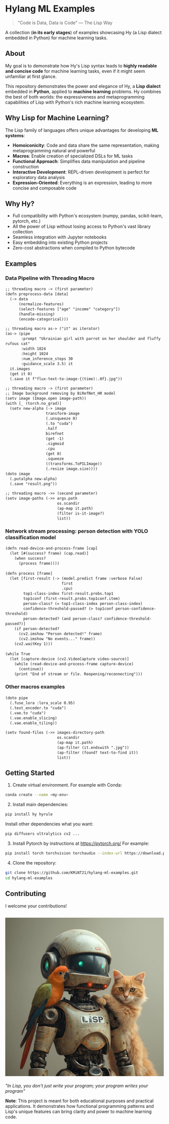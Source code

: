 # Hylang ML Examples

> "Code is Data, Data is Code" — The Lisp Way

A collection (**in its early stages**) of examples showcasing Hy (a Lisp dialect embedded in Python) for machine learning tasks.

## About

My goal is to demonstrate how Hy's Lisp syntax leads to **highly readable and concise code** for machine learning tasks, even if it might seem unfamiliar at first glance.

This repository demonstrates the power and elegance of Hy, a **Lisp dialect** embedded in **Python**, applied to **machine learning** problems. Hy combines the best of both worlds: the expressiveness and metaprogramming capabilities of Lisp with Python's rich machine learning ecosystem.

## Why Lisp for Machine Learning?

The Lisp family of languages offers unique advantages for developing **ML systems**:

- **Homoiconicity**: Code and data share the same representation, making metaprogramming natural and powerful
- **Macros**: Enable creation of specialized DSLs for ML tasks
- **Functional Approach**: Simplifies data manipulation and pipeline construction
- **Interactive Development**: REPL-driven development is perfect for exploratory data analysis
- **Expression-Oriented**: Everything is an expression, leading to more concise and composable code

## Why Hy?

- Full compatibility with Python's ecosystem (numpy, pandas, scikit-learn, pytorch, etc.)
- All the power of Lisp without losing access to Python's vast library collection
- Seamless integration with Jupyter notebooks
- Easy embedding into existing Python projects
- Zero-cost abstractions when compiled to Python bytecode

<!--
## Project Structure

```
hylang-ml-examples/
├── diffusers/
├── yolo/
``` -->

## Examples

### Data Pipeline with Threading Macro

```hy
;; threading macro -> (first parameter)
(defn preprocess-data [data]
  (-> data
      (normalize-features)
      (select-features ["age" "income" "category"])
      (handle-missing)
      (encode-categorical)))
```

```hy
;; threading macro as-> ("it" as iterator)
(as-> (pipe
       :prompt "Ukrainian girl with parrot on her shoulder and fluffy rufous cat"
       :width 1024
       :height 1024
       :num_inference_steps 30
       :guidance_scale 3.5) it
  it.images
  (get it 0)
  (.save it f"flux-text-to-image-{(time):.0f}.jpg"))
```

```hy
;; threading macro -> (first parameter)
;; Image background removing by BiRefNet_HR model
(setv image (Image.open image-path))
(with [_ (torch.no_grad)]
  (setv new-alpha (-> image
                  transform-image
                  (.unsqueeze 0)
                  (.to "cuda")
                  .half
                  birefnet
                  (get -1)
                  .sigmoid
                  .cpu
                  (get 0)
                  .squeeze
                  ((transforms.ToPILImage))
                  (.resize image.size))))
(doto image
  (.putalpha new-alpha)
  (.save "result.png"))
```

```hy
;; threading macro ->> (second parameter)
(setv image-paths (->> args.path
                       os.scandir
                       (ap-map it.path)
                       (filter is-it-image?)
                       list))
```


### Network stream processing: person detection with YOLO classification model

```hy
(defn read-device-and-process-frame [cap]
  (let [#(success? frame) (cap.read)]
    (when success?
      (process frame))))

(defn process [frame]
  (let [first-result (-> (model.predict frame :verbose False)
                         first
                         .cpu)
        top1-class-index first-result.probs.top1
        top1conf (first-result.probs.top1conf.item)
        person-class? (= top1-class-index person-class-index)
        confidence-threshold-passed? (> top1conf person-confidence-threshold)
        person-detected? (and person-class? confidence-threshold-passed?)]
    (if person-detected?
      (cv2.imshow "Person detected!" frame)
      (cv2.imshow "No events..." frame))
    (cv2.waitKey 1)))

(while True
  (let [capture-device (cv2.VideoCapture video-source)]
    (while (read-device-and-process-frame capture-device)
      (continue))
    (print "End of stream or file. Reopening/reconnecting")))
```

### Other macros examples

```hy
(doto pipe
  (.fuse_lora :lora_scale 0.95)
  (.text_encoder.to "cuda")
  (.vae.to "cuda")
  (.vae.enable_slicing)
  (.vae.enable_tiling))
```

```hy
(setv found-files (->> images-directory-path
                       os.scandir
                       (ap-map it.path)
                       (ap-filter (it.endswith ".jpg"))
                       (ap-filter (found? text-to-find it))
                       list))
```

## Getting Started

1. Create virtual environment. For example with Conda:

```bash
conda create --name <my-env>
```

2. Install main dependencies:

```bash
pip install hy hyrule
```

Install other dependencies what you want:

```bash
pip diffusers ultralytics cv2 ...
```

3. Install Pytorch by instructions at https://pytorch.org/ For example:

```bash
pip install torch torchvision torchaudio --index-url https://download.pytorch.org/whl/cu124
```

4. Clone the repository:

```bash
git clone https://github.com/KMiNT21/hylang-ml-examples.git
cd hylang-ml-examples
```

## Contributing

I welcome your contributions!

 ![LISP](hy-hylang-python-lisp.jpg)
---

*"In Lisp, you don't just write your program; your program writes your program"*

**Note**: This project is meant for both educational purposes and practical applications. It demonstrates how functional programming patterns and Lisp's unique features can bring clarity and power to machine learning code.